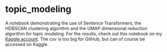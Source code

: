 # topic_modeling
A notebook demonstrating the use of Sentence Transformers, the HDBSCAN clustering algorithm and the UMAP dimensional reduction algorithm for topic modeling. For the results, check out this notebook on my [Kaggle account](https://www.kaggle.com/yonatanilan/topic-modeling-reviews-with-sentence-transformers). The csv is too big for GitHub, but can of course be accessed on Kaggle.
